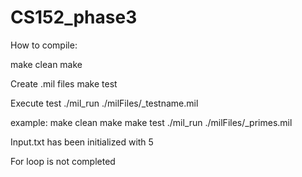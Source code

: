 # CS152_phase3

How to compile:

make clean
make

Create .mil files
make test

Execute test
./mil_run ./milFiles/_testname.mil

example:
  make clean
  make
  make test
  ./mil_run ./milFiles/_primes.mil
  
  
Input.txt has been initialized with 5

For loop is not completed
